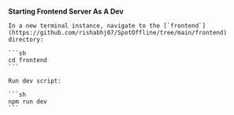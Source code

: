 **Starting Frontend Server As A Dev**

    In a new terminal instance, navigate to the [`frontend`](https://github.com/rishabhj07/SpotOffline/tree/main/frontend) directory:

    ```sh
    cd frontend
    ```

    Run dev script:

    ```sh
    npm run dev
    ```